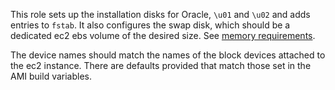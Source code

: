 This role sets up the installation disks for Oracle, `\u01` and `\u02` and adds entries to `fstab`.  It also configures the swap disk, which should be a dedicated ec2 ebs volume of the desired size.  See [memory requirements](https://docs.oracle.com/cd/E11882_01/install.112/e24326/toc.htm#BHCJCBAF).

The device names should match the names of the block devices attached to the ec2 instance.  There are defaults provided that match those set in the AMI build variables.
